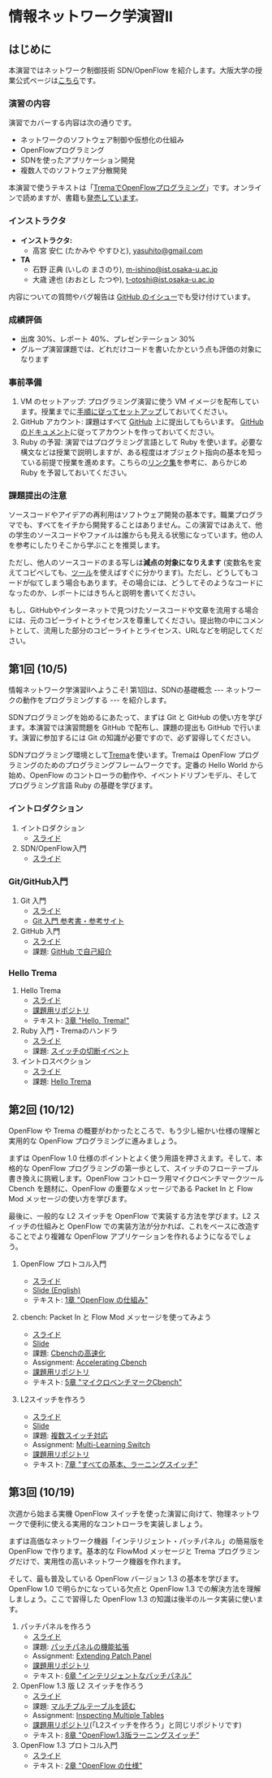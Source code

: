 # 情報ネットワーク学演習II

## はじめに

本演習ではネットワーク制御技術 SDN/OpenFlow を紹介します。大阪大学の授業公式ページは[こちら](http://www.ane.cmc.osaka-u.ac.jp/~hasegawa/mdwiki/mdwiki.html#!lectures/ein2-2016.md)です。

### 演習の内容

演習でカバーする内容は次の通りです。

* ネットワークのソフトウェア制御や仮想化の仕組み
* OpenFlowプログラミング
* SDNを使ったアプリケーション開発
* 複数人でのソフトウェア分散開発

本演習で使うテキストは「[TremaでOpenFlowプログラミング](http://yasuhito.github.io/trema-book/)」です。オンラインで読めますが、書籍も[発売しています](https://www.amazon.co.jp/dp/4774179833/)。

### インストラクタ

* **インストラクタ:**
  * 高宮 安仁 (たかみや やすひと), [yasuhito@gmail.com](mailto:yasuhito@gmail.com)
* **TA**
  * 石野 正典 (いしの まさのり), [m-ishino@ist.osaka-u.ac.jp](mailto:m-ishino@ist.osaka-u.ac.jp)
  * 大歳 達也 (おおとし たつや), [t-otoshi@ist.osaka-u.ac.jp](mailto:t-otoshi@ist.osaka-u.ac.jp)

内容についての質問やバグ報告は [GitHub のイシュー](https://github.com/advanced-js/syllabus/issues)でも受け付けています。

### 成績評価

* 出席 30%、レポート 40%、プレゼンテーション 30%
* グループ演習課題では、どれだけコードを書いたかという点も評価の対象になります

### 事前準備

1. VM のセットアップ:
   プログラミング演習に使う VM イメージを配布しています。授業までに[手順に従ってセットアップ](https://github.com/handai-trema/deck/blob/develop/week1/VM.md)しておいてください。
2. GitHub アカウント:
   課題はすべて [GitHub](https://github.com/) 上に提出してもらいます。
   [GitHubのドキュメント](https://help.github.com/articles/signing-up-for-a-new-github-account/)に従ってアカウントを作っておいてください。
3. Ruby の予習:
   演習ではプログラミング言語として Ruby を使います。必要な構文などは授業で説明しますが、ある程度はオブジェクト指向の基本を知っている前提で授業を進めます。こちらの[リンク集](https://github.com/handai-trema/deck/blob/develop/week1/ruby.md)を参考に、あらかじめ Ruby を予習しておいてください。

### 課題提出の注意

ソースコードやアイデアの再利用はソフトウェア開発の基本です。職業プログラマでも、すべてをイチから開発することはありません。この演習ではあえて、他の学生のソースコードやファイルは誰からも見える状態になっています。他の人を参考にしたりそこから学ぶことを推奨します。

ただし、他人のソースコードのまる写しは**減点の対象になりえます** (変数名を変えてコピペしても、[ツール](https://github.com/seattlerb/flay)を使えばすぐに分かります)。ただし、どうしてもコードが似てしまう場合もあります。その場合には、どうしてそのようなコードになったのか、レポートにはきちんと説明を書いてください。

もし、GitHubやインターネットで見つけたソースコードや文章を流用する場合には、元のコピーライトとライセンスを尊重してください。提出物の中にコメントとして、流用した部分のコピーライトとライセンス、URLなどを明記してください。

## 第1回 (10/5)

情報ネットワーク学演習IIへようこそ! 第1回は、SDNの基礎概念 --- ネットワークの動作をプログラミングする --- を紹介します。

SDNプログラミングを始めるにあたって、まずは Git と GitHub の使い方を学びます。本演習では演習問題を GitHub で配布し、課題の提出も GitHub で行います。演習に参加するには Git の知識が必要ですので、必ず習得してください。

SDNプログラミング環境として[Trema](https://github.com/handai-trema/self_intro)を使います。Tremaは OpenFlow プログラミングのためのプログラミングフレームワークです。定番の Hello World から始め、OpenFlow のコントローラの動作や、イベントドリブンモデル、そしてプログラミング言語 Ruby の基礎を学びます。

### イントロダクション

1. イントロダクション
   - [スライド](http://handai-trema.github.io/deck/week1/sdn_course_intro.pdf)
2. SDN/OpenFlow入門
   - [スライド](http://handai-trema.github.io/deck/week1/sdn_intro.pdf)

### Git/GitHub入門

1. Git 入門
   - [スライド](http://handai-trema.github.io/deck/week1/git.html#1)
   - [Git 入門 参考書・参考サイト](https://github.com/handai-trema/deck/blob/develop/week1/git.md)
2. GitHub 入門
   - [スライド](http://handai-trema.github.io/deck/week1/github.html#1)
   - 課題: [GitHub で自己紹介](https://github.com/handai-trema/self_intro)

### Hello Trema

1. Hello Trema
   - [スライド](http://handai-trema.github.io/deck/week1/hello_trema.pdf)
   - [課題用リポジトリ](https://classroom.github.com/assignment-invitations/1432105c8d4577dee37a0e001de48830)
   - テキスト: [3章 "Hello, Trema!"](http://yasuhito.github.io/trema-book/#hello_trema)
2. Ruby 入門・Tremaのハンドラ
   - [スライド](http://handai-trema.github.io/deck/week1/ruby_intro.pdf)
   - 課題: [スイッチの切断イベント](https://github.com/handai-trema/deck/blob/develop/week1/assignment_bye_switch.md)
3. イントロスペクション
   - [スライド](http://handai-trema.github.io/deck/week1/ruby_introspection.pdf)
   - 課題: [Hello Trema](https://github.com/handai-trema/deck/blob/develop/week1/assignment_hello_trema.md)


## 第2回 (10/12)

OpenFlow や Trema の概要がわかったところで、もう少し細かい仕様の理解と実用的な OpenFlow プログラミングに進みましょう。

まずは OpenFlow 1.0 仕様のポイントとよく使う用語を押さえます。そして、本格的な OpenFlow プログラミングの第一歩として、スイッチのフローテーブル書き換えに挑戦します。OpenFlow コントローラ用マイクロベンチマークツール Cbench を題材に、OpenFlow の重要なメッセージである Packet In と Flow Mod メッセージの使い方を学びます。

最後に、一般的な L2 スイッチを OpenFlow で実装する方法を学びます。L2 スイッチの仕組みと OpenFlow での実装方法が分かれば、これをベースに改造することでより複雑な OpenFlow アプリケーションを作れるようになるでしょう。

1. OpenFlow プロトコル入門
   - [スライド](http://handai-trema.github.io/deck/week2/open_flow.pdf)
   - [Slide (English)](https://github.com/handai-trema/deck/raw/develop/week2/open_flow_english.pdf)
   - テキスト: [1章 "OpenFlow の仕組み"](http://yasuhito.github.io/trema-book/#how_does_openflow_work)

2. cbench: Packet In と Flow Mod メッセージを使ってみよう
   - [スライド](http://handai-trema.github.io/deck/week2/cbench.pdf)
   - [Slide](http://handai-trema.github.io/deck/week2/cbench_english.pdf)
   - 課題: [Cbenchの高速化](https://github.com/handai-trema/deck/blob/develop/week2/assignment_cbench.md)
   - Assignment: [Accelerating Cbench](https://github.com/handai-trema/deck/blob/develop/week2/assignment_cbench_english.md)
   - [課題用リポジトリ](https://classroom.github.com/assignment-invitations/d8e5b9494f8c31c2de889464b6ab4038)
   - テキスト: [5章 "マイクロベンチマークCbench"](http://yasuhito.github.io/trema-book/#cbench)

3. L2スイッチを作ろう
   - [スライド](http://handai-trema.github.io/deck/week2/learning_switch.pdf)
   - [Slide](http://handai-trema.github.io/deck/week2/learning_switch_english.pdf)
   - 課題: [複数スイッチ対応](https://github.com/handai-trema/deck/blob/develop/week2/assignment_learning_switch.md)
   - Assignment: [Multi-Learning Switch](https://github.com/handai-trema/deck/blob/develop/week2/assignment_learning_switch_english.md)
   - [課題用リポジトリ](https://classroom.github.com/assignment-invitations/12547fca10261e602080952dff521266)
   - テキスト: [7章 "すべての基本、ラーニングスイッチ"](http://yasuhito.github.io/trema-book/#learning_switch)


## 第3回 (10/19)

次週から始まる実機 OpenFlow スイッチを使った演習に向けて、物理ネットワークで便利に使える実用的なコントローラを実装しましょう。

まずは高価なネットワーク機器「インテリジェント・パッチパネル」の簡易版を OpenFlow で作ります。基本的な FlowMod メッセージと Trema プログラミングだけで、実用性の高いネットワーク機器を作れます。

そして、最も普及している OpenFlow バージョン 1.3 の基本を学びます。OpenFlow 1.0 で明らかになっている欠点と OpenFlow 1.3 での解決方法を理解しましょう。ここで習得した OpenFlow 1.3 の知識は後半のルータ実装に使います。


1. パッチパネルを作ろう
   - [スライド](http://handai-trema.github.io/deck/week3/patch_panel.pdf)
   - 課題: [パッチパネルの機能拡張](https://github.com/handai-trema/deck/blob/develop/week3/assignment_patch_panel.md)
   - Assignment: [Extending Patch Panel](https://github.com/handai-trema/deck/blob/develop/week3/assignment_patch_panel_english.md)
   - [課題用リポジトリ](https://classroom.github.com/assignment-invitations/bbb97d7a62c248e391ab75fef095402c)
   - テキスト: [6章 "インテリジェントなパッチパネル"](http://yasuhito.github.io/trema-book/#patch_panel)
2. OpenFlow 1.3 版 L2 スイッチを作ろう
   - [スライド](http://handai-trema.github.io/deck/week3/learning_switch13.pdf)
   - 課題: [マルチプルテーブルを読む](https://github.com/handai-trema/deck/blob/develop/week3/assignment_learning_switch13.md)
   - Assignment: [Inspecting Multiple Tables](https://github.com/handai-trema/deck/blob/develop/week3/assignment_learning_switch13_english.md)
   - [課題用リポジトリ](https://classroom.github.com/assignment-invitations/12547fca10261e602080952dff521266)(「L2スイッチを作ろう」と同じリポジトリです)
   - テキスト: [8章 "OpenFlow1.3版ラーニングスイッチ"](http://yasuhito.github.io/trema-book/#learning_switch13)
3. OpenFlow 1.3 プロトコル入門
   - [スライド](http://handai-trema.github.io/deck/week3/open_flow13.pdf)
   - テキスト: [2章 "OpenFlow の仕様"](http://yasuhito.github.io/trema-book/#openflow_spec)
